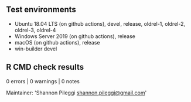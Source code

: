 ## Test environments

* Ubuntu 18.04 LTS (on github actions), devel, release, oldrel-1, oldrel-2, oldrel-3, oldrel-4
* Windows Server 2019 (on github actions), release
* macOS (on github actions), release
* win-builder devel

## R CMD check results

0 errors | 0 warnings | 0 notes

Maintainer: 'Shannon Pileggi <shannon.pileggi@gmail.com>'
